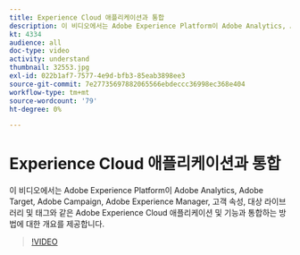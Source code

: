 ```yaml
---
title: Experience Cloud 애플리케이션과 통합
description: 이 비디오에서는 Adobe Experience Platform이 Adobe Analytics, Adobe Target, Adobe Campaign, Adobe Experience Manager, 고객 속성, 대상 라이브러리 및 태그와 같은 Experience Cloud 애플리케이션 및 기능과 통합하는 방법에 대한 개요를 제공합니다.
kt: 4334
audience: all
doc-type: video
activity: understand
thumbnail: 32553.jpg
exl-id: 022b1af7-7577-4e9d-bfb3-85eab3898ee3
source-git-commit: 7e27735697882065566ebdeccc36998ec368e404
workflow-type: tm+mt
source-wordcount: '79'
ht-degree: 0%

---
```


# Experience Cloud 애플리케이션과 통합

이 비디오에서는 Adobe Experience Platform이 Adobe Analytics, Adobe Target, Adobe Campaign, Adobe Experience Manager, 고객 속성, 대상 라이브러리 및 태그와 같은 Adobe Experience Cloud 애플리케이션 및 기능과 통합하는 방법에 대한 개요를 제공합니다.

>[!VIDEO](https://video.tv.adobe.com/v/32553?quality=12&learn=on)
